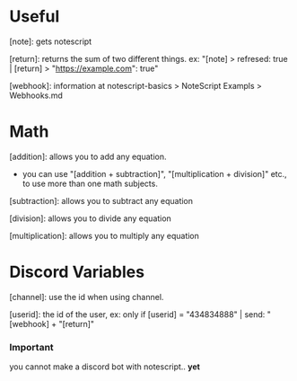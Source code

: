 # Useful 
[note]: gets notescript

[return]: returns the sum of two different things. ex: "[note] > refresed: true | [return] > "https://example.com": true"

[webhook]: information at notescript-basics > NoteScript Exampls > Webhooks.md


# Math 
[addition]: allows you to add any equation. 
- you can use "[addition + subtraction]", "[multiplication + division]" etc., to use more than one math subjects.

[subtraction]: allows you to subtract any equation

[division]: allows you to divide any equation

[multiplication]: allows you to multiply any equation


# Discord Variables
[channel]: use the id when using channel.

[userid]: the id of the user, ex: only if [userid] = "434834888" | send: "[webhook] + "[return]"

### Important 
you cannot make a discord bot with notescript..  **yet**
